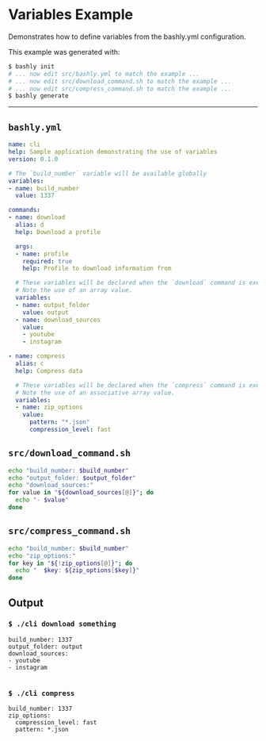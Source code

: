 # Variables Example

Demonstrates how to define variables from the bashly.yml configuration.

This example was generated with:

```bash
$ bashly init
# ... now edit src/bashly.yml to match the example ...
# ... now edit src/download_command.sh to match the example ...
# ... now edit src/compress_command.sh to match the example ...
$ bashly generate
```

<!-- include: src/download_command.sh src/compress_command.sh -->

-----

## `bashly.yml`

````yaml
name: cli
help: Sample application demonstrating the use of variables
version: 0.1.0

# The `build_number` variable will be available globally
variables:
- name: build_number
  value: 1337

commands:
- name: download
  alias: d
  help: Download a profile

  args:
  - name: profile
    required: true
    help: Profile to download information from

  # These variables will be declared when the `download` command is executed.
  # Note the use of an array value.
  variables:
  - name: output_folder
    value: output
  - name: download_sources
    value:
    - youtube
    - instagram

- name: compress
  alias: c
  help: Compress data

  # These variables will be declared when the `compress` command is executed.
  # Note the use of an associative array value.
  variables:
  - name: zip_options
    value:
      pattern: "*.json"
      compression_level: fast
````

## `src/download_command.sh`

````bash
echo "build_number: $build_number"
echo "output_folder: $output_folder"
echo "download_sources:"
for value in "${download_sources[@]}"; do
  echo "- $value"
done
````

## `src/compress_command.sh`

````bash
echo "build_number: $build_number"
echo "zip_options:"
for key in "${!zip_options[@]}"; do
  echo "  $key: ${zip_options[$key]}"
done

````


## Output

### `$ ./cli download something`

````shell
build_number: 1337
output_folder: output
download_sources:
- youtube
- instagram


````

### `$ ./cli compress`

````shell
build_number: 1337
zip_options:
  compression_level: fast
  pattern: *.json


````



